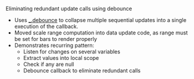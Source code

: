 Eliminating redundant update calls using debounce

 * Uses [_.debounce](http://underscorejs.org/docs/underscore.html#section-72) to collapse multiple sequential updates into a single execution of the callback.
 * Moved scale range computation into data update code, as range must be set for bars to render properly
 * Demonstrates recurring pattern:
   * Listen for changes on several variables
   * Extract values into local scope
   * Check if any are null
   * Debounce callback to eliminate redundant calls
